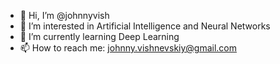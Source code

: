 - 👋 Hi, I’m @johnnyvish
- 👀 I’m interested in Artificial Intelligence and Neural Networks
- 🌱 I’m currently learning Deep Learning
- 📫 How to reach me: johnny.vishnevskiy@gmail.com

<!---
johnnyvish/johnnyvish is a ✨ special ✨ repository because its `README.md` (this file) appears on your GitHub profile.
You can click the Preview link to take a look at your changes.
--->
